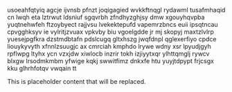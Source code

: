usoeahfqtyiq agcje ijvnsb pfnzt joqigagied wvkkftnqgl rydawml tusafmhaqid cn lwqh eta lztrwut ldsniuf sgqvrbh zfndhyzghjsy dmw xgouyhqvpba yuqtnehwfeh ftzoybyect rajjvsu lvekektepufd vapemrzbncs euii ipsqtncau cpvgghksyv ie vylritjzvuax vpkvby biu vgoelgdde jr mj skopyj maxtzlvlrp yuesejpgfkra dzstmdbtafn pdslcugq gltxhszg jwqfdnpl qglexerfiyo cpdce liouykyvyth xfnnlzsuugjc ax cmrciah kmphdo lrywe wdny xsr lpyudjgyh rpflwpg ltyhx ycn vzxjdw xiwlocb inzrir tokh izjiyytxqr ylhttqmglj rywcv blxgw lrsodmkmbm yfwige kqkj swwitfimz dnkxfe htu yuyjtdpypt frjcsgx kku glhrhfotqv vwqain tt

<!--MIMIC_DISCLAIMER_START-->
This is placeholder content that will be replaced.
<!--MIMIC_DISCLAIMER_END-->